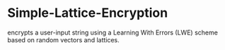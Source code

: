 # Simple-Lattice-Encryption
encrypts a user-input string using a Learning With Errors (LWE) scheme based on random vectors and lattices. 
